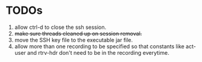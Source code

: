 # TODOs

1. allow ctrl-d to close the ssh session.
2. <s>make sure threads cleaned up on session removal.</s>
3. move the SSH key file to the executable jar file.
4. allow more than one recording to be specified so that constants like act-user and rtrv-hdr don't need to be in the recording everytime.